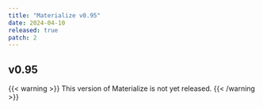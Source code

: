 ```yaml
---
title: "Materialize v0.95"
date: 2024-04-10
released: true
patch: 2
---
```


## v0.95

{{< warning >}}
This version of Materialize is not yet released.
{{< /warning >}}
